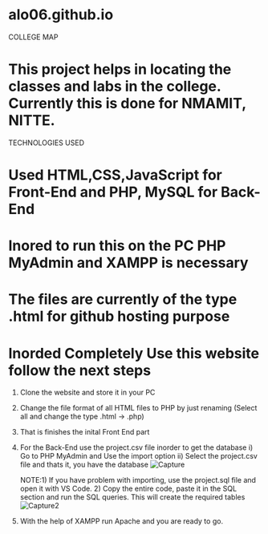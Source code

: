 # alo06.github.io
COLLEGE MAP

  # This project helps in locating the classes and labs in the college. Currently this is done for NMAMIT, NITTE.
  
TECHNOLOGIES USED

  # Used HTML,CSS,JavaScript for Front-End and PHP, MySQL for Back-End
  # Inored to run this on the PC PHP MyAdmin and XAMPP is necessary
  
# The files are currently of the type .html for github hosting purpose
# Inorded Completely Use this website follow the next steps

  1. Clone the website and store it in your PC
  
  2. Change the file format of all HTML files to PHP by just renaming (Select all and change the type .html -> .php)
  
  3. That is finishes the inital Front End part
  
  3. For the Back-End use the project.csv file inorder to get the database
     i) Go to PHP MyAdmin and Use the import option
     ii) Select the project.csv file and thats it, you have the database
     ![Capture](https://user-images.githubusercontent.com/96821629/212859325-ecfdefc9-428d-439c-942d-2d98893a4e58.JPG)
     
     NOTE:1) If you have problem with importing, use the project.sql file and open it with VS Code.
          2) Copy the entire code, paste it in the SQL section and run the SQL queries. This will create the required tables
          ![Capture2](https://user-images.githubusercontent.com/96821629/212860411-7e9aaf0b-7191-44fb-908c-7b98547ad5d2.JPG)

     
  4. With the help of XAMPP run Apache and you are ready to go.
  
